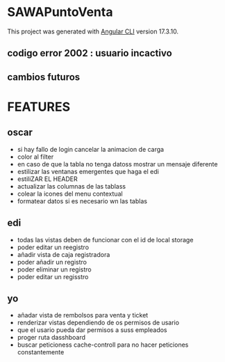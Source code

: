 # SAWAPuntoVenta

This project was generated with [Angular CLI](https://github.com/angular/angular-cli) version 17.3.10.

## codigo error 2002 : usuario incactivo

## cambios futuros








# FEATURES

## oscar
- si hay fallo de login cancelar la animacion de carga
- color al filter
- en caso de que la tabla no tenga datoss mostrar un mensaje diferente
- estilizar las ventanas emergentes que haga el edi
- estiliZAR EL HEADER
- actualizar las columnas de las tablass
- colear la icones del menu contextual
- formatear datos si es necesario wn las tablas

## edi
- todas las vistas deben de funcionar con el id de local storage
- poder editar un reegistro
- añadir vista de caja registradora
- poder añadir un registro
- poder eliminar un registro
- poder editar un regisstro

 ## yo
- añadar vista de rembolsos para venta y ticket
- renderizar vistas dependiendo de os permisos de usario
- que el usario pueda dar permisos a suss empleados
- proger ruta dasshboard
- buscar peticioness cache-controll para no hacer peticiones constantemente





